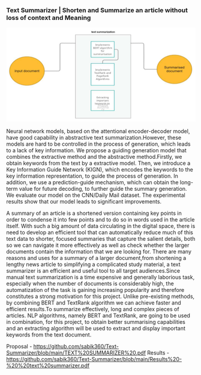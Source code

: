 ### Text Summarizer | Shorten and Summarize an article without loss of context and Meaning

![grab-landing-page](https://raw.githubusercontent.com/sabik360/Text-Summarizer/main/Capture.PNG)

Neural network models, based on the attentional encoder-decoder model, have good capability in abstractive text summarization.However, these models are hard to be controlled in the process of generation, which leads to a lack of key information. We propose a guiding generation model that combines the extractive method and the abstractive method.Firstly, we obtain keywords from the text by a extractive model. Then, we introduce a Key Information Guide Network (KIGN), which encodes the keywords to the key information representation, to guide the process of generation. In addition, we use a prediction-guide mechanism, which can obtain the long-term value for future decoding, to further guide the summary generation. We evaluate our model on the CNN/Daily Mail dataset. The experimental results show that our model leads to significant improvements.
 
A summary of an article is a shortened version containing key points in order to condense it into few points and to do so in words used in the article itself. With such a big amount of data circulating in the digital space, there is need to develop an efficient tool that can automatically reduce much of this text data to shorter, focused summaries that capture the salient details, both so we can navigate it more effectively as well as check whether the larger documents contain the information that we are looking for.
There are many reasons and uses for a summary of a larger document,from shortening a lengthy news article to simplifying a complicated study material, a text summarizer is an efficient and useful tool to all target audiences.Since manual text summarization is a time expensive and generally laborious task, especially when the number of documents is considerably high, the automatization of the task is gaining increasing popularity and therefore constitutes a strong motivation for this project. Unlike pre-existing methods, by combining BERT and TextRank algorithm we can achieve faster and efficient results.To summarize effectively, long and complex pieces of articles. NLP algorithms, namely BERT and TextRank, are going to be used in combination, for this project, to obtain better summarising capabilities and an extracting algorithm will be used to extract and display important keywords from the text document.    

Proposal - https://github.com/sabik360/Text-Summarizer/blob/main/TEXT%20SUMMARIZER%20.pdf
Results - https://github.com/sabik360/Text-Summarizer/blob/main/Results%20-%20%20text%20summarizer.pdf



